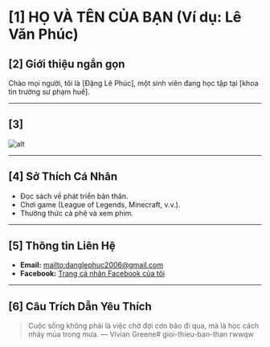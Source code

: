# [1] HỌ VÀ TÊN CỦA BẠN (Ví dụ: Lê Văn Phúc)

## [2] Giới thiệu ngắn gọn

Chào mọi người, tôi là [Đặng Lê Phúc], một sinh viên đang học tập tại [khoa tin trường sư phạm huế].

---

## [3] 
![alt](20251019_214904.jpg)


---

## [4] Sở Thích Cá Nhân

* Đọc sách về phát triển bản thân.
* Chơi game (League of Legends, Minecraft, v.v.).
* Thưởng thức cà phê và xem phim.

---

## [5] Thông tin Liên Hệ

* **Email:** <mailto:danglephuc2006@gmail.com>
* **Facebook:** [Trang cá nhân Facebook của tôi](https://www.facebook.com/anglephuc.2024)

---

## [6] Câu Trích Dẫn Yêu Thích

> Cuộc sống không phải là việc chờ đợi cơn bão đi qua, mà là học cách nhảy múa trong mưa.
> — Vivian Greene# gioi-thieu-ban-than
rwwqw
